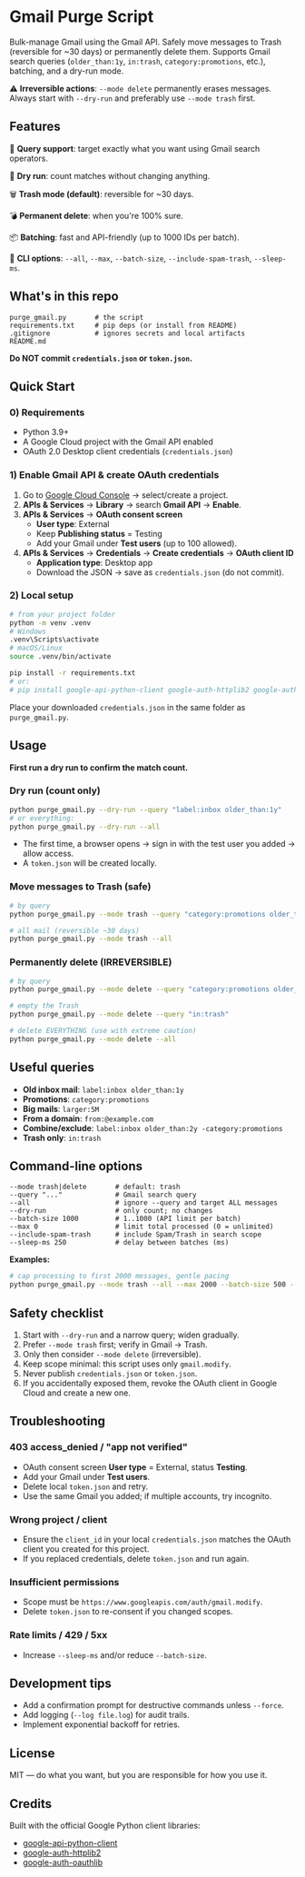 # Gmail Purge Script

Bulk-manage Gmail using the Gmail API. Safely move messages to Trash (reversible for ~30 days) or permanently delete them. Supports Gmail search queries (`older_than:1y`, `in:trash`, `category:promotions`, etc.), batching, and a dry-run mode.

⚠️ **Irreversible actions**: `--mode delete` permanently erases messages. Always start with `--dry-run` and preferably use `--mode trash` first.

## Features

🔎 **Query support**: target exactly what you want using Gmail search operators.

🧪 **Dry run**: count matches without changing anything.

🗑️ **Trash mode (default)**: reversible for ~30 days.

💣 **Permanent delete**: when you're 100% sure.

📦 **Batching**: fast and API-friendly (up to 1000 IDs per batch).

🧰 **CLI options**: `--all`, `--max`, `--batch-size`, `--include-spam-trash`, `--sleep-ms`.

## What's in this repo

```
purge_gmail.py       # the script
requirements.txt     # pip deps (or install from README)
.gitignore           # ignores secrets and local artifacts
README.md
```

**Do NOT commit `credentials.json` or `token.json`.**

## Quick Start

### 0) Requirements

- Python 3.9+
- A Google Cloud project with the Gmail API enabled
- OAuth 2.0 Desktop client credentials (`credentials.json`)

### 1) Enable Gmail API & create OAuth credentials

1. Go to [Google Cloud Console](https://console.cloud.google.com/) → select/create a project.
2. **APIs & Services** → **Library** → search **Gmail API** → **Enable**.
3. **APIs & Services** → **OAuth consent screen**
   - **User type**: External
   - Keep **Publishing status** = Testing
   - Add your Gmail under **Test users** (up to 100 allowed).
4. **APIs & Services** → **Credentials** → **Create credentials** → **OAuth client ID**
   - **Application type**: Desktop app
   - Download the JSON → save as `credentials.json` (do not commit).

### 2) Local setup

```bash
# from your project folder
python -m venv .venv
# Windows
.venv\Scripts\activate
# macOS/Linux
source .venv/bin/activate

pip install -r requirements.txt
# or:
# pip install google-api-python-client google-auth-httplib2 google-auth-oauthlib
```

Place your downloaded `credentials.json` in the same folder as `purge_gmail.py`.

## Usage

**First run a dry run to confirm the match count.**

### Dry run (count only)

```bash
python purge_gmail.py --dry-run --query "label:inbox older_than:1y"
# or everything:
python purge_gmail.py --dry-run --all
```

- The first time, a browser opens → sign in with the test user you added → allow access.
- A `token.json` will be created locally.

### Move messages to Trash (safe)

```bash
# by query
python purge_gmail.py --mode trash --query "category:promotions older_than:2y"

# all mail (reversible ~30 days)
python purge_gmail.py --mode trash --all
```

### Permanently delete (IRREVERSIBLE)

```bash
# by query
python purge_gmail.py --mode delete --query "category:promotions older_than:2y"

# empty the Trash
python purge_gmail.py --mode delete --query "in:trash"

# delete EVERYTHING (use with extreme caution)
python purge_gmail.py --mode delete --all
```

## Useful queries

- **Old inbox mail**: `label:inbox older_than:1y`
- **Promotions**: `category:promotions`
- **Big mails**: `larger:5M`
- **From a domain**: `from:@example.com`
- **Combine/exclude**: `label:inbox older_than:2y -category:promotions`
- **Trash only**: `in:trash`

## Command-line options

```
--mode trash|delete       # default: trash
--query "..."             # Gmail search query
--all                     # ignore --query and target ALL messages
--dry-run                 # only count; no changes
--batch-size 1000         # 1..1000 (API limit per batch)
--max 0                   # limit total processed (0 = unlimited)
--include-spam-trash      # include Spam/Trash in search scope
--sleep-ms 250            # delay between batches (ms)
```

**Examples:**

```bash
# cap processing to first 2000 messages, gentle pacing
python purge_gmail.py --mode trash --all --max 2000 --batch-size 500 --sleep-ms 750
```

## Safety checklist

1. Start with `--dry-run` and a narrow query; widen gradually.
2. Prefer `--mode trash` first; verify in Gmail → Trash.
3. Only then consider `--mode delete` (irreversible).
4. Keep scope minimal: this script uses only `gmail.modify`.
5. Never publish `credentials.json` or `token.json`.
6. If you accidentally exposed them, revoke the OAuth client in Google Cloud and create a new one.

## Troubleshooting

### 403 access_denied / "app not verified"

- OAuth consent screen **User type** = External, status **Testing**.
- Add your Gmail under **Test users**.
- Delete local `token.json` and retry.
- Use the same Gmail you added; if multiple accounts, try incognito.

### Wrong project / client

- Ensure the `client_id` in your local `credentials.json` matches the OAuth client you created for this project.
- If you replaced credentials, delete `token.json` and run again.

### Insufficient permissions

- Scope must be `https://www.googleapis.com/auth/gmail.modify`.
- Delete `token.json` to re-consent if you changed scopes.

### Rate limits / 429 / 5xx

- Increase `--sleep-ms` and/or reduce `--batch-size`.

## Development tips

- Add a confirmation prompt for destructive commands unless `--force`.
- Add logging (`--log file.log`) for audit trails.
- Implement exponential backoff for retries.

## License

MIT — do what you want, but you are responsible for how you use it.

## Credits

Built with the official Google Python client libraries:

- [google-api-python-client](https://github.com/googleapis/google-api-python-client)
- [google-auth-httplib2](https://github.com/googleapis/google-auth-library-python-httplib2)
- [google-auth-oauthlib](https://github.com/googleapis/google-auth-library-python-oauthlib)
